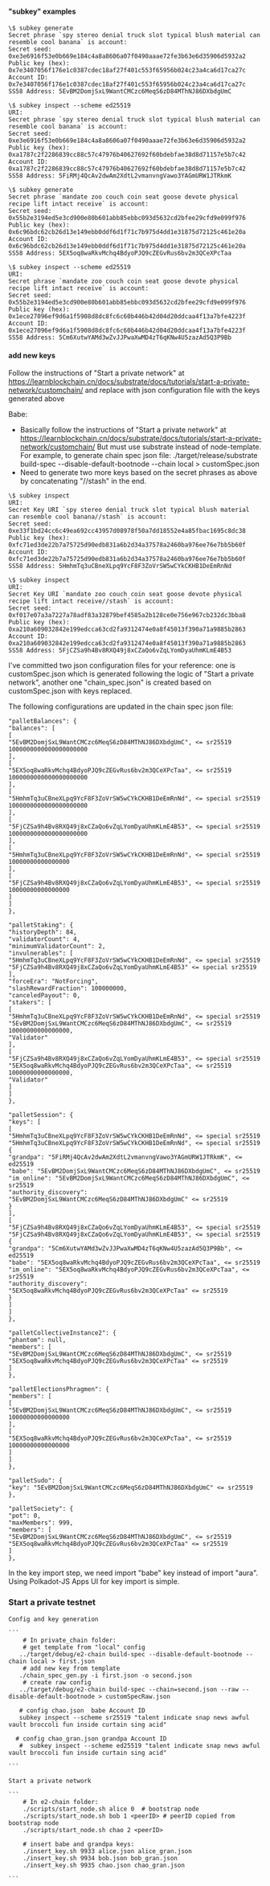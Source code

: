 #### "subkey" examples

```
\$ subkey generate
Secret phrase `spy stereo denial truck slot typical blush material can resemble cool banana` is account:
Secret seed: 0xe3e6916f53e0b669e184c4a8a8606a07f0490aaae72fe3b63e6d35906d5932a2
Public key (hex): 0x7e3407056f176e1c0387cdec18af27f401c553f65956b024c23a4ca6d17ca27c
Account ID: 0x7e3407056f176e1c0387cdec18af27f401c553f65956b024c23a4ca6d17ca27c
SS58 Address: 5EvBM2DomjSxL9WantCMCzc6MeqS6zD84MThNJ86DXbdgUmC
```

```
\$ subkey inspect --scheme ed25519
URI:
Secret phrase `spy stereo denial truck slot typical blush material can resemble cool banana` is account:
Secret seed: 0xe3e6916f53e0b669e184c4a8a8606a07f0490aaae72fe3b63e6d35906d5932a2
Public key (hex): 0xa1787c2f2286839cc88c57c47976b40627692f60bdebfae38d8d71157e5b7c42
Account ID: 0xa1787c2f2286839cc88c57c47976b40627692f60bdebfae38d8d71157e5b7c42
SS58 Address: 5FiRMj4QcAv2dwAm2XdtL2vmanvngVawo3YAGmURW1JTRkmK
```

```
\$ subkey generate
Secret phrase `mandate zoo couch coin seat goose devote physical recipe lift intact receive` is account:
Secret seed: 0x55b2e3194ed5e3cd900e80b601abb85ebbc093d5632cd2bfee29cfd9e099f976
Public key (hex): 0x6c96bdc62cb26d13e149ebb0ddf6d1f71c7b975d4dd1e31875d72125c461e20a
Account ID: 0x6c96bdc62cb26d13e149ebb0ddf6d1f71c7b975d4dd1e31875d72125c461e20a
SS58 Address: 5EX5oq8waRkvMchq4BdyoPJQ9cZEGvRus6bv2m3QCeXPcTaa
```

```
\$ subkey inspect --scheme ed25519
URI:
Secret phrase `mandate zoo couch coin seat goose devote physical recipe lift intact receive` is account:
Secret seed: 0x55b2e3194ed5e3cd900e80b601abb85ebbc093d5632cd2bfee29cfd9e099f976
Public key (hex): 0x1ece27096ef9d6a1f5908d8dc8fc6c60b446b42d04d20ddcaa4f13a7bfe4223f
Account ID: 0x1ece27096ef9d6a1f5908d8dc8fc6c60b446b42d04d20ddcaa4f13a7bfe4223f
SS58 Address: 5Cm6XutwYAMd3wZvJJPwaXwMD4zT6qKNw4U5zazAd5Q3P9Bb
```


#### add new keys
Follow the instructions of "Start a private network" at https://learnblockchain.cn/docs/substrate/docs/tutorials/start-a-private-network/customchain/
   and replace with json configuration file with the keys generated above

Babe:

* Basically follow the instructions of "Start a private network" at https://learnblockchain.cn/docs/substrate/docs/tutorials/start-a-private-network/customchain/
   But must use substrate instead of node-template.
   For example, to generate chain spec json file:
   ./target/release/substrate build-spec --disable-default-bootnode --chain local > customSpec.json
*  Need to generate two more keys based on the secret phrases as above by concatenating "//stash" in the end.

```
\$ subkey inspect
URI:
Secret Key URI `spy stereo denial truck slot typical blush material can resemble cool banana//stash` is account:
Secret seed: 0xe33f1bd24cc6c49ea692cc43957d08978f50a7dd18552e4a85fbac1695c8dc38
Public key (hex): 0xfc71ed3de22b7a75725d90edb831a6b2d34a37578a2460ba976ee76e7bb5b60f
Account ID: 0xfc71ed3de22b7a75725d90edb831a6b2d34a37578a2460ba976ee76e7bb5b60f
SS58 Address: 5HmhmTq3uCBneXLpq9YcF8F3ZoVrSW5wCYkCKHB1DeEmRnNd
```

```
\$ subkey inspect
URI:
Secret Key URI `mandate zoo couch coin seat goose devote physical recipe lift intact receive//stash` is account:
Secret seed: 0xf017e07a3a7227a78adf83a32879bef4585a2b128ce0e756e967cb232dc3bba8
Public key (hex): 0xa210a609032842e199edcca63cd2fa9312474e0a8f45013f390a71a9885b2863
Account ID: 0xa210a609032842e199edcca63cd2fa9312474e0a8f45013f390a71a9885b2863
SS58 Address: 5FjCZSa9h4Bv8RXQ49j8xCZaQo6vZqLYomDyaUhmKLmE4B53
```

I've committed two json configuration files for your reference: one is customSpec.json which is generated following the logic of "Start a private network",
    another one "chain_spec.json" is created based on customSpec.json with keys replaced.

The following configurations are updated in the chain spec json file:

```
"palletBalances": {
"balances": [
[
"5EvBM2DomjSxL9WantCMCzc6MeqS6zD84MThNJ86DXbdgUmC", <= sr25519
1000000000000000000000
],
[
"5EX5oq8waRkvMchq4BdyoPJQ9cZEGvRus6bv2m3QCeXPcTaa", <= sr25519
1000000000000000000000
],
[
"5HmhmTq3uCBneXLpq9YcF8F3ZoVrSW5wCYkCKHB1DeEmRnNd", <= special sr25519
1000000000000000000000
],
[
"5FjCZSa9h4Bv8RXQ49j8xCZaQo6vZqLYomDyaUhmKLmE4B53", <= special sr25519
1000000000000000000000
],
[
"5HmhmTq3uCBneXLpq9YcF8F3ZoVrSW5wCYkCKHB1DeEmRnNd", <= special sr25519
10000000000000000
],
[
"5FjCZSa9h4Bv8RXQ49j8xCZaQo6vZqLYomDyaUhmKLmE4B53", <= special sr25519
10000000000000000
]
]
},
```
```
"palletStaking": {
"historyDepth": 84,
"validatorCount": 4,
"minimumValidatorCount": 2,
"invulnerables": [
"5HmhmTq3uCBneXLpq9YcF8F3ZoVrSW5wCYkCKHB1DeEmRnNd", <= special sr25519
"5FjCZSa9h4Bv8RXQ49j8xCZaQo6vZqLYomDyaUhmKLmE4B53" <= special sr25519
],
"forceEra": "NotForcing",
"slashRewardFraction": 100000000,
"canceledPayout": 0,
"stakers": [
[
"5HmhmTq3uCBneXLpq9YcF8F3ZoVrSW5wCYkCKHB1DeEmRnNd", <= special sr25519
"5EvBM2DomjSxL9WantCMCzc6MeqS6zD84MThNJ86DXbdgUmC", <= sr25519
10000000000000000,
"Validator"
],
[
"5FjCZSa9h4Bv8RXQ49j8xCZaQo6vZqLYomDyaUhmKLmE4B53", <= special sr25519
"5EX5oq8waRkvMchq4BdyoPJQ9cZEGvRus6bv2m3QCeXPcTaa", <= sr25519
10000000000000000,
"Validator"
]
]
},
```
```
"palletSession": {
"keys": [
[
"5HmhmTq3uCBneXLpq9YcF8F3ZoVrSW5wCYkCKHB1DeEmRnNd", <= special sr25519
"5HmhmTq3uCBneXLpq9YcF8F3ZoVrSW5wCYkCKHB1DeEmRnNd", <= special sr25519
{
"grandpa": "5FiRMj4QcAv2dwAm2XdtL2vmanvngVawo3YAGmURW1JTRkmK", <= ed25519
"babe": "5EvBM2DomjSxL9WantCMCzc6MeqS6zD84MThNJ86DXbdgUmC", <= sr25519
"im_online": "5EvBM2DomjSxL9WantCMCzc6MeqS6zD84MThNJ86DXbdgUmC", <= sr25519
"authority_discovery": "5EvBM2DomjSxL9WantCMCzc6MeqS6zD84MThNJ86DXbdgUmC" <= sr25519
}
],
[
"5FjCZSa9h4Bv8RXQ49j8xCZaQo6vZqLYomDyaUhmKLmE4B53", <= special sr25519
"5FjCZSa9h4Bv8RXQ49j8xCZaQo6vZqLYomDyaUhmKLmE4B53", <= special sr25519
{
"grandpa": "5Cm6XutwYAMd3wZvJJPwaXwMD4zT6qKNw4U5zazAd5Q3P9Bb", <= ed25519
"babe": "5EX5oq8waRkvMchq4BdyoPJQ9cZEGvRus6bv2m3QCeXPcTaa", <= sr25519
"im_online": "5EX5oq8waRkvMchq4BdyoPJQ9cZEGvRus6bv2m3QCeXPcTaa", <= sr25519
"authority_discovery": "5EX5oq8waRkvMchq4BdyoPJQ9cZEGvRus6bv2m3QCeXPcTaa" <= sr25519
}
]
]
},
```
```
"palletCollectiveInstance2": {
"phantom": null,
"members": [
"5EvBM2DomjSxL9WantCMCzc6MeqS6zD84MThNJ86DXbdgUmC", <= sr25519
"5EX5oq8waRkvMchq4BdyoPJQ9cZEGvRus6bv2m3QCeXPcTaa" <= sr25519
]
},
```

```
"palletElectionsPhragmen": {
"members": [
[
"5EvBM2DomjSxL9WantCMCzc6MeqS6zD84MThNJ86DXbdgUmC", <= sr25519
10000000000000000
],
[
"5EX5oq8waRkvMchq4BdyoPJQ9cZEGvRus6bv2m3QCeXPcTaa", <= sr25519
10000000000000000
]
]
},
```

```
"palletSudo": {
"key": "5EvBM2DomjSxL9WantCMCzc6MeqS6zD84MThNJ86DXbdgUmC" <= sr25519
},

```
```
"palletSociety": {
"pot": 0,
"maxMembers": 999,
"members": [
"5EvBM2DomjSxL9WantCMCzc6MeqS6zD84MThNJ86DXbdgUmC", <= sr25519
"5EX5oq8waRkvMchq4BdyoPJQ9cZEGvRus6bv2m3QCeXPcTaa" <= sr25519
]
},

```

In the key import step, we need import "babe" key instead of import "aura".
   Using Polkadot-JS Apps UI for key import is simple.

### Start a private testnet

    Config and key generation

    ```
        # In private_chain folder:
        # get template from "local" config
       ../target/debug/e2-chain build-spec --disable-default-bootnode --chain local > first.json
        # add new key from template
       ./chain_spec_gen.py -i first.json -o second.json
        # create raw config
       ../target/debug/e2-chain build-spec --chain=second.json --raw --disable-default-bootnode > customSpecRaw.json

       # config chao.json  babe Account ID
       subkey inspect --scheme sr25519 "talent indicate snap news awful vault broccoli fun inside curtain sing acid"
       
      # config chao_gran.json grandpa Account ID 
       #  subkey inspect --scheme ed25519 "talent indicate snap news awful vault broccoli fun inside curtain sing acid"

    ```

    Start a private network

    ```
        # In e2-chain folder:
        ./scripts/start_node.sh alice 0  # bootstrap node
        ./scripts/start_node.sh bob 1 <peerID> # peerID copied from bootstrap node
        ./scripts/start_node.sh chao 2 <peerID>

        # insert babe and grandpa keys:
        ./insert_key.sh 9933 alice.json alice_gran.json
        ./insert_key.sh 9934 bob.json bob_gran.json
        ./insert_key.sh 9935 chao.json chao_gran.json

    ```
